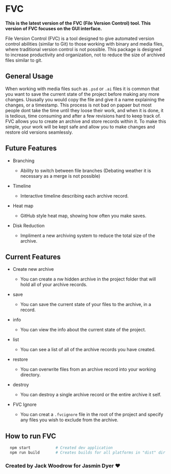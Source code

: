 # FVC

**This is the latest version of the FVC (File Version Control) tool. This version of FVC focuses on the GUI interface.**

File Version Control (FVC) is a tool designed to give automated version control abilities (similar to Git) to those working with binary and media files, where traditional version control is not possible. This package is designed to increase productivity and organization, not to reduce the size of archived files similar to git.

## General Usage

When working with media files such as ``.psd`` or ``.ai`` files it is common that you want to save the current state of the project before making any more changes. Ususally you would copy the file and give it a name explaining the changes, or a timestamp. This process is not bad on papaer but most people dont take the time until they loose their work, and when it is done, it is tedious, time consuming and after a few revisions hard to keep track of. FVC allows you to create an archive and store records within it. To make this simple, your work will be kept safe and allow you to make changes and restore old versions seamlessly.

## Future Features

* Branching
  * Ability to switch between file branches (Debating weather it is necessary as a merge is not possible)

* Timeline
  * Interactive timeline describing each archive record.

* Heat map
  * GitHub style heat map, showing how often you make saves.

* Disk Reduction
  * Impliment a new archiving system to reduce the total size of the archive.

## Current Features

* Create new archive
  * You can create a nw hidden archive in the project folder that will hold all of your archive records.

* save
  * You can save the current state of your files to the archive, in a record.

* info
  * You can view the info about the current state of the project.

* list
  * You can see a list of all of the archive records you have created.

* restore
  * You can overwrite files from an archive record into your working directory.

* destroy
  * You can destroy a single archive record or the entire archive it self.

* FVC Ignore
  * You can creat a ``.fvcignore`` file in the root of the project and specify any files you wish to exclude from the archive.

## How to run FVC

``` bash
  npm start           # Created dev application
  npm run build       # Creates builds for all platforms in "dist" dir
```

### Created by Jack Woodrow for Jasmin Dyer ❤
